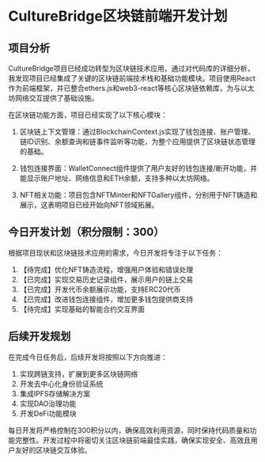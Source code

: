 # CultureBridge区块链前端开发计划

## 项目分析

CultureBridge项目已经成功转型为区块链技术应用，通过对代码库的详细分析，我发现项目已经集成了关键的区块链前端技术栈和基础功能模块。项目使用React作为前端框架，并已整合ethers.js和web3-react等核心区块链依赖库，为与以太坊网络交互提供了基础设施。

在区块链功能方面，项目已经实现了以下核心模块：

1. 区块链上下文管理：通过BlockchainContext.js实现了钱包连接、账户管理、链ID识别、余额查询和链事件监听等功能，为整个应用提供了区块链状态管理的基础。

2. 钱包连接界面：WalletConnect组件提供了用户友好的钱包连接/断开功能，并能显示账户地址、网络信息和ETH余额，支持多种以太坊网络。

3. NFT相关功能：项目包含NFTMinter和NFTGallery组件，分别用于NFT铸造和展示，这表明项目已经开始向NFT领域拓展。

## 今日开发计划（积分限制：300）

根据项目现状和区块链技术应用的需求，今日开发将专注于以下任务：

1. 【待完成】优化NFT铸造流程，增强用户体验和错误处理
2. 【已完成】实现交易历史记录组件，展示用户的链上交易
3. 【已完成】开发代币余额展示功能，支持ERC20代币
4. 【已完成】改进钱包连接组件，增加更多钱包提供商支持
5. 【待完成】实现基础的智能合约交互界面

## 后续开发规划

在完成今日任务后，后续开发将按照以下方向推进：

1. 实现跨链支持，扩展到更多区块链网络
2. 开发去中心化身份验证系统
3. 集成IPFS存储解决方案
4. 实现DAO治理功能
5. 开发DeFi功能模块

每日开发将严格控制在300积分以内，确保高效利用资源，同时保持代码质量和功能完整性。开发过程中将密切关注区块链前端最佳实践，确保实现安全、高效且用户友好的区块链交互体验。
